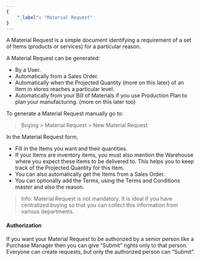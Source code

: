 ```yaml
---
{
	"_label": "Material Request"
}
---
```

A Material Request is a simple document identifying a requirement of a set of Items (products or services) for a particular reason.

A Material Request can be generated:

- By a User.
- Automatically from a Sales Order.
- Automatically when the Projected Quantity (more on this later) of an Item in stores reaches a particular level.
- Automatically from your Bill of Materials if you use Production Plan to plan your manufacturing. (more on this later too)

To generate a Material Request manually go to:

> Buying > Material Request > New Material Request

In the Material Request form, 

- Fill in the Items you want and their quantities.
- If your Items are inventory items, you must also mention the Warehouse where you expect these Items to be delivered to. This helps you to keep track of the Projected Quantity for this Item.
- You can also automatically get the Items from a Sales Order.
- You can optionally add the Terms, using the Terms and Conditions master and also the reason.

> Info: Material Request is not mandatory. It is ideal if you have centralized buying so that you can collect this information from various departments.

#### Authorization

If you want your Material Request to be authorized by a senior person like a Purchase Manager then you can give “Submit” rights only to that person. Everyone can create requests, but only the authorized person can “Submit”.


